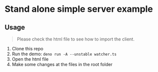# Stand alone simple server example

## Usage

> Please check the html file to see how to import the client.

1. Clone this repo
2. Run the demo: `deno run -A --unstable watcher.ts`
3. Open the html file
4. Make some changes at the files in the root folder